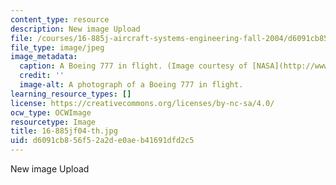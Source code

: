 ```yaml
---
content_type: resource
description: New image Upload
file: /courses/16-885j-aircraft-systems-engineering-fall-2004/d6091cb856f52a2de0aeb41691dfd2c5_16-885jf04-th.jpg
file_type: image/jpeg
image_metadata:
  caption: A Boeing 777 in flight. (Image courtesy of [NASA](http://www.nasa.gov/).)
  credit: ''
  image-alt: A photograph of a Boeing 777 in flight.
learning_resource_types: []
license: https://creativecommons.org/licenses/by-nc-sa/4.0/
ocw_type: OCWImage
resourcetype: Image
title: 16-885jf04-th.jpg
uid: d6091cb8-56f5-2a2d-e0ae-b41691dfd2c5
---
```

New image Upload